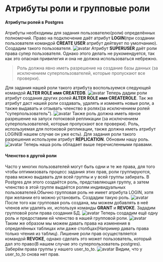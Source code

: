 # Атрибуты роли и групповые роли
#### Атрибуты ролей в Postgres
Атрибуты необходимы для задания пользователю(роли) определённых полномочий.
Право на подключение даёт атрибут **LOGIN**(при создании пользователя командой **CREATE USER** атрибут дейтвует по умолчанию). Создадим такого пользователя.
![avatar](https://sun9-62.userapi.com/impg/xUGhOSR3CwCYe5RYuzhjLhG1lxkpQjBZHH_wQQ/Qd14nDW2c00.jpg?size=637x157&quality=96&sign=598085de27894d4c90b07dc2eeea847a&type=album)
Атрибут **SUPERUSER** даёт роли права супер пользователя. Однако этого делать не рукомендуется, так как это опасная привилегия и она не должна использоваться небрежно.
>Роль должна явно иметь разрешение на создание базы данных (за исключением суперпользователей, которые пропускают все проверки).
>
 Для задания нашей роли такого атрибута воспользуемся следующей командой **ALTER ROLE имя CREATEDB**.
![avatar](https://sun9-84.userapi.com/impg/12JTMgbPtCHt7LnPOuOi8eP5Tuhk5hYhPBSQbw/nFWmsFubQaY.jpg?size=639x122&quality=96&sign=478818f4040f5bcca0cde5f40930d59d&type=album)
Теперь дадим роли атрибут создания других ролей **ALTER ROLE имя CREATEROLE**. Так же атрибут даст нашей роли создавать, удалять и изменять новые роли, а также выдавать и отзывать членство в ролях(за исключением ролей "суперпользователь").
![avatar](https://sun9-30.userapi.com/impg/WWMz_MMH6LS02k00AP9BV7HbAwR95b02LjO3Cw/gUeSH9PYffs.jpg?size=644x166&quality=96&sign=5c9f57126abe516ab890317dba222f49&type=album)
Также роль должна иметь явное разрешение на запуск потоковой репликации (за исключением суперпользователей, которые пропускают все проверки). Роль, используемая для потоковой репликации, также должна иметь атрибут LOGIN(В нашем случае он уже есть). Для задания роли такого разрешения используем атрибут **REPLICATION**. Обновим нашу роль.
![avatar](https://sun9-63.userapi.com/impg/e1J1Cr_Gl5P_gDxOMEDMJ6xltCQGfXkuGoJZbg/h8Z0HGJbeOo.jpg?size=632x129&quality=96&sign=317df02dd9db29588c61107dbec9e072&type=album)
Теперь наша роль обладает выше перечисленными правами.
#### Членство в другой роли
Часто у многих пользователей могут быть одни и те же права, для того чтобы оптимизовать процесс задания этих прав, роли группируются, права можно выдавать для всей группы и у всей группы забирать. В Postgres для этого создаётся роль, представляющая группу, а затем членство в этой группе выдаётся ролям индивидуальных пользователей.Обычно групповая роль не имеет атрибута LOGIN, хотя при желании его можно установить. Создадим такую роль.
![avatar](https://sun9-9.userapi.com/impg/DLR56SL2bCuN3f8BPidaV1RzawahOvY9CeX27g/sqBnVUzkK1k.jpg?size=632x186&quality=96&sign=0aee6ca1c5d028c3fa7acd219ece36f9&type=album)
После того как групповая роль создана, мы можем добавлять в неё членов или удалять их, используя команды **GRANT** и **REVOKE**.
Зададим групповой роли права создания БД.
![avatar](https://sun9-41.userapi.com/impg/Xmu4_cJOvsV64bPKcdpCNHDKsimxEgqDqnihdA/1T7IYk4ZXfQ.jpg?size=605x172&quality=96&sign=08abd7ab8004e94de00d097d2f609895&type=album)
Теперь создадим ещё одну роль и предоставим ей членство в нашей групповой роли.
![avatar](https://sun9-85.userapi.com/impg/1gj_x3IO-DwhyJKAMx9of2FC5m_cFT8EHXvLaw/JCgVlRS8do0.jpg?size=690x197&quality=96&sign=ed1b66aeed9fd6a7f411f17802a622e3&type=album)
Таким же образом мы можем давать права на изменения в определённых таблицах или даже столбцах(Например давать права только чтения из таблиц).
Лишение роли прав осуществляется командой **REVOKE**, однако сделать это может пользователь, который дал это право(В нашем случае это суперпользователь postgres). Заберём права группы у нашего user_to_to.
![avatar](https://sun9-85.userapi.com/impg/1gj_x3IO-DwhyJKAMx9of2FC5m_cFT8EHXvLaw/JCgVlRS8do0.jpg?size=690x197&quality=96&sign=ed1b66aeed9fd6a7f411f17802a622e3&type=album)
Видим, что у user_to_to снова нет прав.

